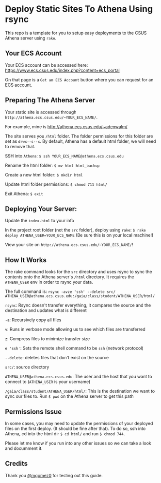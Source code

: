 # Deploy Static Sites To Athena Using rsync

This repo is a template for you to setup easy deployments to the CSUS Athena server using `rake`.

## Your ECS Account

Your ECS account can be accessed here: https://www.ecs.csus.edu/index.php?content=ecs_portal

On that page is a `Get an ECS Account` button where you can request for an ECS account.


## Preparing The Athena Server

Your static site is accessed through `http://athena.ecs.csus.edu/~YOUR_ECS_NAME/`.

For example, mine is http://athena.ecs.csus.edu/~adenwalm/

The site serves you `/html` folder. The folder permissions for this folder are set as `drwx--s--x`. By default, Athena has a default html folder, we will need to remove that.

SSH into `Athena`: `$ ssh YOUR_ECS_NAME@athena.ecs.csus.edu`

Rename the html folder: `$ mv html html_backup`

Create a new html folder: `$ mkdir html`

Update html folder permissions: `$ chmod 711 html/`

Exit Athena: `$ exit`


## Deploying Your Server:

Update the `index.html` to your info

In the project root folder (not the `src` folder), deploy using `rake`: `$ rake deploy ATHENA_USER=YOUR_ECS_NAME` (Be sure this is on your local machine!)

View your site on `http://athena.ecs.csus.edu/~YOUR_ECS_NAME/`!


## How It Works

The rake command looks for the `src` directory and uses rsync to sync the contents onto the Athena server's `/html` directory. It  requires the `ATHENA_USER` env in order to rsync your data. 

The full command is: `rsync -avze 'ssh' --delete src/ ATHENA_USER@athena.ecs.csus.edu:/gaia/class/student/ATHENA_USER/html/`

`rsync`: Rsync doesn't transfer everything, it compares the source and the destination and updates what is different

`-a`: Recursively copy all files

`v`: Runs in verbose mode allowing us to see which files are transferred

`z`: Compress files to minimize transfer size

`e 'ssh'`: Sets the remote shell command to be `ssh` (network protocol)

`--delete`: deletes files that don't exist on the source

`src/`: source directory

`ATHENA_USER@athena.ecs.csus.edu`: The user and the host that you want to connect to (`ATHENA_USER` is your username)

`/gaia/class/student/ATHENA_USER/html/`: This is the destination we want to sync our files to. Run `$ pwd` on the Athena server to get this path


## Permissions Issue

In some cases, you may need to update the permissions of your deployed files on the first deploy. (It should be fine after that). To do so, ssh into Athena, cd into the html dir `$ cd html/` and run `$ chmod 744`.

Please let me know if you run into any other issues so we can take a look and documment it.


## Credits

Thank you [@mgomez0]( https://github.com/mgomez0 ) for testing out this guide.
